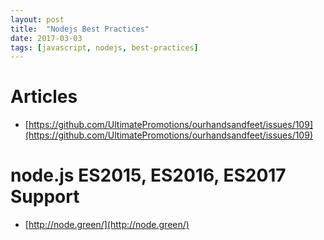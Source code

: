 ```yaml
---
layout: post
title:  "Nodejs Best Practices"
date: 2017-03-03
tags: [javascript, nodejs, best-practices]
---
```


# Articles
* [https://github.com/UltimatePromotions/ourhandsandfeet/issues/109](https://github.com/UltimatePromotions/ourhandsandfeet/issues/109)

# node.js ES2015, ES2016, ES2017 Support
* [http://node.green/](http://node.green/)
